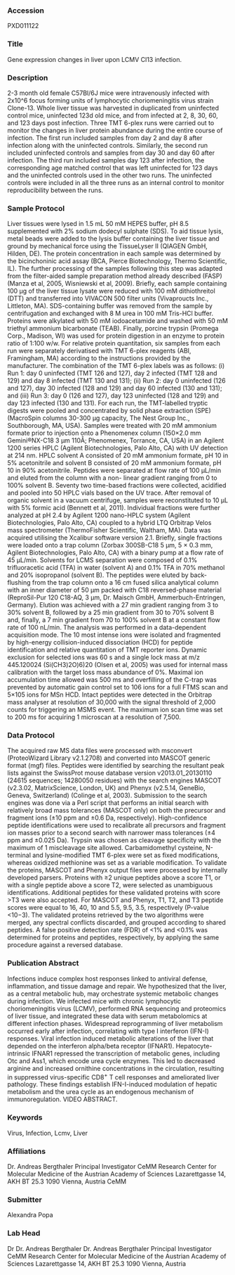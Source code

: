 ### Accession
PXD011122

### Title
Gene expression changes in liver upon LCMV Cl13 infection.

### Description
2-3 month old female C57Bl/6J mice  were intravenously infected with 2x10^6 focus forming units of lymphocytic choriomeningitis virus strain Clone-13. Whole liver tissue was harvested in duplicated from uninfected control mice, uninfected 123d old mice, and from infected at 2, 8, 30, 60, and 123 days post infection. Three TMT 6-plex runs were carried out to monitor the changes in liver protein abundance during the entire course of infection. The first run included samples from day 2 and day 8 after infection along with the uninfected controls. Similarly, the second run included uninfected controls and samples from day 30 and day 60 after infection. The third run included samples day 123 after infection, the corresponding age matched control that was left uninfected for 123 days and the uninfected controls used in the other two runs. The uninfected controls were included in all the three runs as an internal control to monitor reproducibility between the runs.

### Sample Protocol
Liver tissues were lysed in 1.5 mL 50 mM HEPES buffer, pH 8.5 supplemented with 2% sodium dodecyl sulphate (SDS). To aid tissue lysis, metal beads were added to the lysis buffer containing the liver tissue and ground by mechanical force using the TissueLyser II (QIAGEN GmbH, Hilden, DE). The protein concentration in each sample was determined by the bicinchoninic acid assay (BCA, Pierce Biotechnology, Thermo Scientific, IL). The further processing of the samples following this step was adapted from the filter-aided sample preparation method already described (FASP) (Manza et al, 2005, Wisniewski et al, 2009). Briefly, each sample containing 100 µg of the liver tissue lysate were reduced with 100 mM dithiothreitol (DTT) and transferred into VIVACON 500 filter units (Vivaproucts Inc., Littleton, MA). SDS-containing buffer was removed from the sample by centrifugation and exchanged with 8 M urea in 100 mM Tris-HCl buffer. Proteins were alkylated with 50 mM iodoacetamide and washed with 50 mM triethyl ammonium bicarbonate (TEAB). Finally, porcine trypsin (Promega Corp., Madison, WI) was used for protein digestion in an enzyme to protein ratio of 1:100 w/w. For relative protein quantitation, six samples from each run were separately derivatised with TMT 6-plex reagents (ABI, Framingham, MA) according to the instructions provided by the manufacturer. The combination of the TMT 6-plex labels was as follows: (i) Run 1: day 0 uninfected (TMT 126 and 127), day 2 infected (TMT 128 and 129) and day 8 infected (TMT 130 and 131); (ii) Run 2: day 0 uninfected (126 and 127), day 30 infected (128 and 129) and day 60 infected (130 and 131); and (iii) Run 3: day 0 (126 and 127), day 123 uninfected (128 and 129) and day 123 infected (130 and 131). For each run, the TMT-labelled tryptic digests were pooled and concentrated by solid phase extraction (SPE) (MacroSpin columns 30-300 µg capacity, The Nest Group Inc., Southborough, MA, USA). Samples were treated with 20 mM ammonium formate prior to injection onto a Phenomenex column (150×2.0 mm Gemini®NX-C18 3 µm 110Å; Phenomenex, Torrance, CA, USA) in an Agilent 1200 series HPLC (Agilent Biotechnologies, Palo Alto, CA) with UV detection at 214 nm. HPLC solvent A consisted of 20 mM ammonium formate, pH 10 in 5% acetonitrile and solvent B consisted of 20 mM ammonium formate, pH 10 in 90% acetonitrile. Peptides were separated at flow rate of 100 µL/min and eluted from the column with a non- linear gradient ranging from 0 to 100% solvent B. Seventy two time-based fractions were collected, acidified and pooled into 50 HPLC vials based on the UV trace. After removal of organic solvent in a vacuum centrifuge, samples were reconstituted to 10 µL with 5% formic acid (Bennett et al, 2011). Individual fractions were further analyzed at pH 2.4 by Agilent 1200 nano-HPLC system (Agilent Biotechnologies, Palo Alto, CA) coupled to a hybrid LTQ Orbitrap Velos mass spectrometer (ThermoFisher Scientific, Waltham, MA). Data was acquired utilising the Xcalibur software version 2.1. Briefly, single fractions were loaded onto a trap column (Zorbax 300SB-C18 5 μm, 5 × 0.3 mm, Agilent Biotechnologies, Palo Alto, CA) with a binary pump at a flow rate of 45 μL/min. Solvents for LCMS separation were composed of 0.1% trifluoracetic acid (TFA) in water (solvent A) and 0.1% TFA in 70% methanol and 20% isopropanol (solvent B). The peptides were eluted by back-flushing from the trap column onto a 16 cm fused silica analytical column with an inner diameter of 50 μm packed with C18 reversed-phase material (ReproSil-Pur 120 C18-AQ, 3 μm, Dr. Maisch GmbH, Ammerbuch-Entringen, Germany). Elution was achieved with a 27 min gradient ranging from 3 to 30% solvent B, followed by a 25 min gradient from 30 to 70% solvent B and, finally, a 7 min gradient from 70 to 100% solvent B at a constant flow rate of 100 nL/min.  The analysis was performed in a data-dependent acquisition mode. The 10 most intense ions were isolated and fragmented by high-energy collision-induced dissociation (HCD) for peptide identification and relative quantitation of TMT reporter ions. Dynamic exclusion for selected ions was 60 s and a single lock mass at m/z 445.120024 (Si(CH3)2O)6)20 (Olsen et al, 2005) was used for internal mass calibration with the target loss mass abundance of 0%. Maximal ion accumulation time allowed was 500 ms and overfilling of the C-trap was prevented by automatic gain control set to 106 ions for a full FTMS scan and 5×105 ions for MSn HCD. Intact peptides were detected in the Orbitrap mass analyser at resolution of 30,000 with the signal threshold of 2,000 counts for triggering an MSMS event. The maximum ion scan time was set to 200 ms for acquiring 1 microscan at a resolution of 7,500.

### Data Protocol
The acquired raw MS data files were processed with msconvert (ProteoWizard Library v2.1.2708) and converted into MASCOT generic format (mgf) files. Peptides were identified by searching the resultant peak lists against the SwissProt mouse database version v2013.01_20130110 (24615 sequences; 14280050 residues) with the search engines MASCOT (v2.3.02, MatrixScience, London, UK) and Phenyx (v2.5.14, GeneBio, Geneva, Switzerland) (Colinge et al, 2003). Submission to the search engines was done via a Perl script that performs an initial search with relatively broad mass tolerances (MASCOT only) on both the precursor and fragment ions (±10 ppm and ±0.6 Da, respectively). High-confidence peptide identifications were used to recalibrate all precursors and fragment ion masses prior to a second search with narrower mass tolerances (±4 ppm and ±0.025 Da). Trypsin was chosen as cleavage specificity with the maximum of 1 miscleavage site allowed. Carbamidomethyl cysteine, N-terminal and lysine-modified TMT 6-plex were set as fixed modifications, whereas oxidized methionine was set as a variable modification. To validate the proteins, MASCOT and Phenyx output files were processed by internally developed parsers. Proteins with ≥2 unique peptides above a score T1, or with a single peptide above a score T2, were selected as unambiguous identifications. Additional peptides for these validated proteins with score >T3 were also accepted. For MASCOT and Phenyx, T1, T2, and T3 peptide scores were equal to 16, 40, 10 and 5.5, 9.5, 3.5, respectively (P-value <10−3). The validated proteins retrieved by the two algorithms were merged, any spectral conflicts discarded, and grouped according to shared peptides. A false positive detection rate (FDR) of <1% and <0.1% was determined for proteins and peptides, respectively, by applying the same procedure against a reversed database.

### Publication Abstract
Infections induce complex host responses linked to antiviral defense, inflammation, and tissue damage and repair. We hypothesized that the liver, as a central metabolic hub, may orchestrate systemic metabolic changes during infection. We infected mice with chronic lymphocytic choriomeningitis virus (LCMV), performed RNA sequencing and proteomics of liver tissue, and integrated these data with serum metabolomics at different infection phases. Widespread reprogramming of liver metabolism occurred&#xa0;early after infection, correlating with type I interferon (IFN-I) responses. Viral infection induced metabolic alterations of the liver&#xa0;that depended on the interferon alpha/beta receptor (IFNAR1). Hepatocyte-intrinsic IFNAR1 repressed the transcription of metabolic genes, including Otc and Ass1, which encode urea cycle enzymes. This led to decreased arginine and increased ornithine concentrations in the circulation, resulting in suppressed virus-specific CD8<sup>+</sup> T&#xa0;cell responses and ameliorated liver pathology. These findings establish IFN-I-induced&#xa0;modulation of hepatic metabolism and the&#xa0;urea cycle as an endogenous mechanism of immunoregulation. VIDEO ABSTRACT.

### Keywords
Virus, Infection, Lcmv, Liver

### Affiliations
Dr. Andreas Bergthaler Principal Investigator CeMM  Research Center for Molecular Medicine of the Austrian Academy of Sciences Lazarettgasse 14, AKH BT 25.3 1090 Vienna, Austria
CeMM

### Submitter
Alexandra Popa

### Lab Head
Dr Dr. Andreas Bergthaler
Dr. Andreas Bergthaler Principal Investigator CeMM  Research Center for Molecular Medicine of the Austrian Academy of Sciences Lazarettgasse 14, AKH BT 25.3 1090 Vienna, Austria


